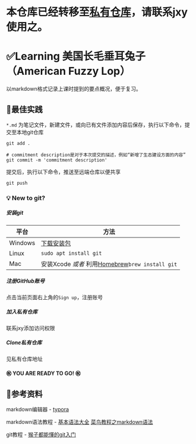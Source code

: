 # 本仓库已经转移至[私有仓库](https://github.com/loctempt/learnFuzzPrivate)，请联系jxy使用之。


# ✅​Learning 美国长毛垂耳兔子（American Fuzzy Lop）

以markdown格式记录上课时提到的要点概况，便于复习。​​

## 🎈最佳实践

`*.md` 为笔记文件，新建文件，或向已有文件添加内容后保存，执行以下命令，提交至本地git仓库

```shell
git add .

# commitment description是对于本次提交的描述，例如“新增了生态建设方面的内容”
git commit -m 'commitment description' 
```

提交后，执行以下命令，推送至远端仓库以便共享

```shell
git push
```



### :bulb: New to git?

##### 安装git

|平台|方法|
|---|---|
|Windows|[下载安装包](https://git-scm.com/download/win)|
|Linux| `sudo apt install git`|
|Mac| 安装Xcode *或者* 利用[Homebrew](https://brew.sh/)`brew install git`|

##### 注册GitHub账号

点击当前页面右上角的`Sign up`，注册账号

##### 加入私有仓库

联系jxy添加访问权限

##### Clone私有仓库

见私有仓库地址

#### :congratulations: YOU ARE READY TO GO! :congratulations:

## 📖参考资料

markdown编辑器 - [typora](https://typora.io/)

markdown语法教程 - [基本语法大全](https://markdown.com.cn/basic-syntax/) [菜鸟教程之markdown语法](https://www.runoob.com/markdown/md-tutorial.html)

git教程 - [猴子都能懂的git入门](https://backlog.com/git-tutorial/cn/)


